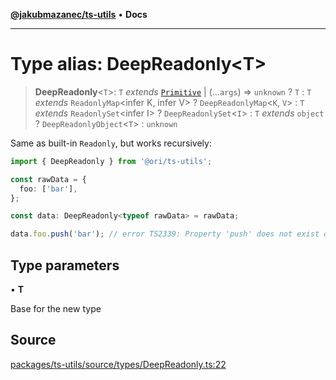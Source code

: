 [**@jakubmazanec/ts-utils**](../README.md) • **Docs**

---

# Type alias: DeepReadonly\<T\>

> **DeepReadonly**\<`T`\>: `T` _extends_ [`Primitive`](Primitive.md) \| (...`args`) => `unknown` ?
> `T` : `T` _extends_ `ReadonlyMap`\<infer K, infer V\> ? `DeepReadonlyMap`\<`K`, `V`\> : `T`
> _extends_ `ReadonlySet`\<infer I\> ? `DeepReadonlySet`\<`I`\> : `T` _extends_ `object` ?
> `DeepReadonlyObject`\<`T`\> : `unknown`

Same as built-in `Readonly`, but works recursively:

```TypeScript
import { DeepReadonly } from '@ori/ts-utils';

const rawData = {
  foo: ['bar'],
};

const data: DeepReadonly<typeof rawData> = rawData;

data.foo.push('bar'); // error TS2339: Property 'push' does not exist on type 'readonly string[]'
```

## Type parameters

• **T**

Base for the new type

## Source

[packages/ts-utils/source/types/DeepReadonly.ts:22](https://github.com/jakubmazanec/tools/blob/bb20df5276ddb119762948adc2cda520aef09f0f/packages/ts-utils/source/types/DeepReadonly.ts#L22)
